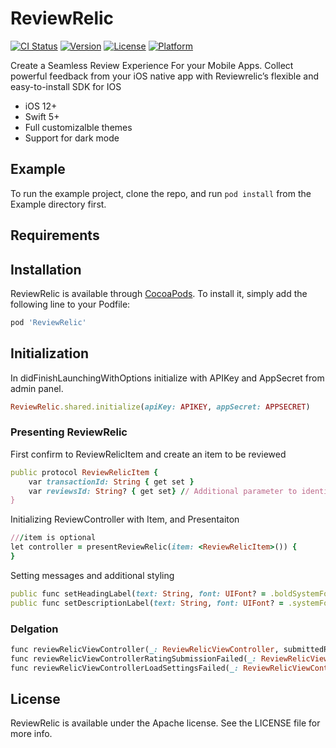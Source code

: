# ReviewRelic

[![CI Status](https://img.shields.io/travis/raheelsadiq/ReviewRelic.svg?style=flat)](https://travis-ci.org/raheelsadiq/ReviewRelic)
[![Version](https://img.shields.io/cocoapods/v/ReviewRelic.svg?style=flat)](https://cocoapods.org/pods/ReviewRelic)
[![License](https://img.shields.io/cocoapods/l/ReviewRelic.svg?style=flat)](https://cocoapods.org/pods/ReviewRelic)
[![Platform](https://img.shields.io/cocoapods/p/ReviewRelic.svg?style=flat)](https://cocoapods.org/pods/ReviewRelic)


Create a Seamless Review Experience For your Mobile Apps. Collect powerful feedback from your iOS native app with Reviewrelic’s flexible and easy-to-install SDK for IOS
- iOS 12+
- Swift 5+
- Full customizalble themes
- Support for dark mode

## Example

To run the example project, clone the repo, and run `pod install` from the Example directory first.

## Requirements

## Installation

ReviewRelic is available through [CocoaPods](https://cocoapods.org). To install
it, simply add the following line to your Podfile:

```ruby
pod 'ReviewRelic'
```

## Initialization
In didFinishLaunchingWithOptions initialize with APIKey and AppSecret from admin panel.
```ruby
ReviewRelic.shared.initialize(apiKey: APIKEY, appSecret: APPSECRET)
```

### Presenting ReviewRelic

First confirm to ReviewRelicItem and create an item to be reviewed
```ruby
public protocol ReviewRelicItem {
    var transactionId: String { get set }
    var reviewsId: String? { get set} // Additional parameter to identify application user
}
```

Initializing ReviewController with Item, and Presentaiton 
```ruby
///item is optional
let controller = presentReviewRelic(item: <ReviewRelicItem>()) {
}
```
Setting messages and additional styling
```ruby
public func setHeadingLabel(text: String, font: UIFont? = .boldSystemFont(ofSize: 14), textColor: UIColor? = .darkText) {
public func setDescriptionLabel(text: String, font: UIFont? = .systemFont(ofSize: 14), textColor: UIColor? = .darkText) {
```
### Delgation

```ruby
func reviewRelicViewController(_: ReviewRelicViewController, submittedReviewRating data: ReviewRelic.Transaction)
func reviewRelicViewControllerRatingSubmissionFailed(_: ReviewRelicViewController)
func reviewRelicViewControllerLoadSettingsFailed(_: ReviewRelicViewController)
```

## License

ReviewRelic is available under the Apache license. See the LICENSE file for more info.
